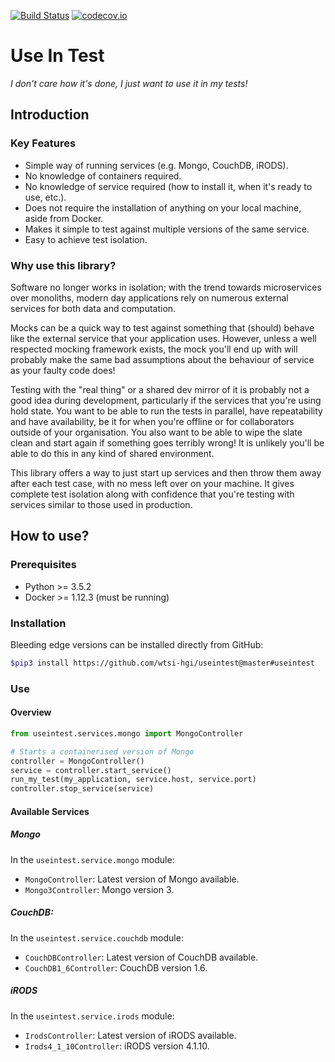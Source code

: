 [![Build Status](https://travis-ci.org/wtsi-hgi/useintest.svg)](https://travis-ci.org/wtsi-hgi/useintest)
[![codecov.io](https://codecov.io/gh/wtsi-hgi/useintest/graph/badge.svg)](https://codecov.io/github/wtsi-hgi/useintest)
# Use In Test
*I don't care how it's done, I just want to use it in my tests!*

## Introduction
### Key Features
- Simple way of running services (e.g. Mongo, CouchDB, iRODS).
- No knowledge of containers required.
- No knowledge of service required (how to install it, when it's ready to use, etc.).
- Does not require the installation of anything on your local machine, aside from Docker.
- Makes it simple to test against multiple versions of the same service.
- Easy to achieve test isolation.

### Why use this library?
Software no longer works in isolation; with the trend towards microservices over monoliths, modern day applications 
rely on numerous external services for both data and computation.

Mocks can be a quick way to test against something that (should) behave like the external service that your 
application uses. However, unless a well respected mocking framework exists, the mock you'll end up with will probably 
make the same bad assumptions about the behaviour of service as your faulty code does!

Testing with the "real thing" or a shared dev mirror of it is probably not a good idea during development, 
particularly if the services that you're using hold state. You want to be able to run the tests in parallel, have 
repeatability and have availability, be it for when you're offline or for collaborators outside of your organisation. 
You also want to be able to wipe the slate clean and start again if something goes terribly wrong! It is unlikely you'll
be able to do this in any kind of shared environment.

This library offers a way to just start up services and then throw them away after each test case, with no mess left 
over on your machine. It gives complete test isolation along with confidence that you're testing with services similar 
to those used in production.


## How to use?
### Prerequisites
- Python >= 3.5.2
- Docker >= 1.12.3 (must be running)

### Installation
Bleeding edge versions can be installed directly from GitHub:
```bash
$pip3 install https://github.com/wtsi-hgi/useintest@master#useintest
```

### Use
#### Overview
```python
from useintest.services.mongo import MongoController

# Starts a containerised version of Mongo
controller = MongoController()              
service = controller.start_service()      
run_my_test(my_application, service.host, service.port)
controller.stop_service(service)                                 
```


#### Available Services
##### Mongo
In the `useintest.service.mongo` module:
- `MongoController`: Latest version of Mongo available.
- `Mongo3Controller`: Mongo version 3.

##### CouchDB:
In the `useintest.service.couchdb` module:
- `CouchDBController`: Latest version of CouchDB available.
- `CouchDB1_6Controller`: CouchDB version 1.6.

##### iRODS
In the `useintest.service.irods` module:
- `IrodsController`: Latest version of iRODS available.  
- `Irods4_1_10Controller`: iRODS version 4.1.10.
